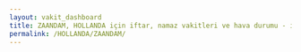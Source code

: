 ```yaml
---
layout: vakit_dashboard
title: ZAANDAM, HOLLANDA için iftar, namaz vakitleri ve hava durumu - ilçe/eyalet seç
permalink: /HOLLANDA/ZAANDAM/
---
```


<script type="text/javascript">
  var GLOBAL_COUNTRY = 'HOLLANDA';
  var GLOBAL_CITY = 'ZAANDAM';
  var GLOBAL_STATE = '';
  var lat = 72;
  var lon = 21;
</script>
